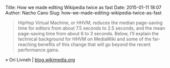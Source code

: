 Title: How we made editing Wikipedia twice as fast
Date: 2015-01-11 18:07
Author: Nacho Cano
Slug: how-we-made-editing-wikipedia-twice-as-fast

> HipHop Virtual Machine, or HHVM, reduces the median page-saving time
> for editors from about 7.5 seconds to 2.5 seconds, and the mean
> page-saving time from about 6 to 3 seconds. Below, I’ll explain the
> technical background for HHVM on MediaWiki and some of the
> far-reaching benefits of this change that will go beyond the recent
> performance gains.

» Ori Livneh | [blog.wikimedia.org][]

  [blog.wikimedia.org]: https://blog.wikimedia.org/2014/12/29/how-we-made-editing-wikipedia-twice-as-fast/
    "How we made editing Wikipedia twice as fast"
